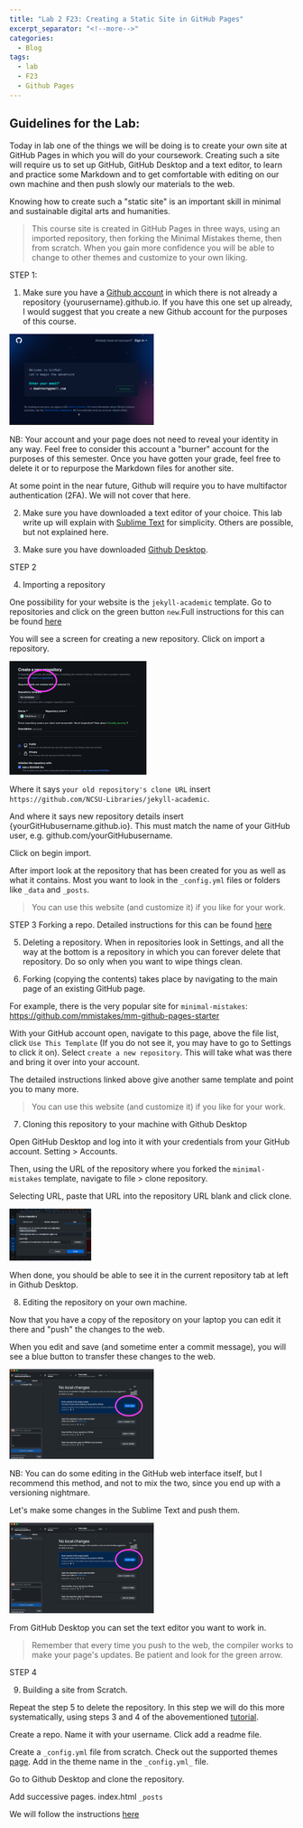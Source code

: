 ```yaml
---
title: "Lab 2 F23: Creating a Static Site in GitHub Pages"
excerpt_separator: "<!--more-->"
categories:
  - Blog
tags:
  - lab
  - F23
  - Github Pages
---
```


## Guidelines for the Lab: 

Today in lab one of the things we will be doing is to create your own site at GitHub Pages in which you will do your coursework. Creating such a site will require us to set up GitHub, GitHub Desktop and a text editor, to learn and practice some Markdown and to get comfortable with editing on our own machine and then push slowly our materials to the web. 

Knowing how to create such a "static site" is an important skill in minimal and sustainable digital arts and humanities. 

> This course site is created in GitHub Pages in three ways, using an imported repository, then forking the Minimal Mistakes theme, then from scratch. When you gain more confidence you will be able to change to other themes and customize to your own liking.


STEP 1:

1.  Make sure you have a [Github account](https://github.com/signup) in which there is not already a repository {yourusername}.github.io.  If you have this one set up already, I would suggest that you create a new Github account for the purposes of this course. 

<img src="/assets/images/creatingacct.png" style="zoom:25%;" />

NB: Your account and your page does not need to reveal your identity in any way. Feel free to consider this account a "burner" account for the purposes of this semester. Once you have gotten your grade, feel free to delete it or to repurpose the Markdown files for another site. 

At some point in the near future, Github will require you to have multifactor authentication (2FA). We will not cover that here. 

2.  Make sure you have downloaded a text editor of your choice. This lab write up will explain with [Sublime Text](https://www.sublimetext.com/) for simplicity. Others are possible, but not explained here.

3.  Make sure you have downloaded [Github Desktop](https://desktop.github.com/). 

STEP 2 

4.   Importing a repository 

One possibility for your website is the `jekyll-academic` template. Go to repositories and click on the green button `new`.Full instructions for this can be found [here](https://ncsu-libraries.github.io/jekyll-academic-docs/) 

You will see a screen for creating a new repository. Click on import a repository. 

<img src="/assets/images/importrepo.png" style="zoom:25%;" />

Where it says `your old repository's clone URL` insert `https://github.com/NCSU-Libraries/jekyll-academic`.

And where it says new repository details insert {yourGitHubusername.github.io}. This must match the name of your GitHub user, e.g. github.com/yourGitHubusername.

Click on begin import. 

After import look at the repository that has been created for you as well as what it contains. Most you want to look in the `_config.yml` files or folders like `_data` and `_posts`.

> You can use this website (and customize it) if you like for your work. 


STEP 3  Forking a repo. Detailed instructions for this can be found [here](https://liamodwyer.github.io/github-pages/5-templates.html)

5.  Deleting a repository. When in repositories look in Settings, and all the way at the bottom is a repository in which you can forever delete that repository.  Do so only when you want to wipe things clean. 

6.  Forking (copying the contents) takes place by navigating to the main page of an existing GitHub page.

For example, there is the very popular site for `minimal-mistakes`: https://github.com/mmistakes/mm-github-pages-starter

With your GitHub account open, navigate to this page, above the file list, click `Use This Template` (If you do not see it, you may have to go to Settings to click it on). Select `create a new repository`. This will take what was there and bring it over into your account.

The detailed instructions linked above give another same template and point you to many more. 

> You can use this website (and customize it) if you like for your work. 


7.   Cloning this repository to your machine with Github Desktop

Open GitHub Desktop and log into it with your credentials from your GitHub account. Setting > Accounts. 

Then, using the URL of the repository where you forked the `minimal-mistakes` template, navigate to file > clone repository. 

Selecting URL, paste that URL into the repository URL blank and click clone. 

<img src="/assets/images/clonerepo.png" style="zoom:25%;" />

When done, you should be able to see it in the current repository tab at left in Github Desktop. 

8.  Editing the repository on your own machine. 

Now that you have a copy of the repository on your laptop you can edit it there and "push" the changes to the web. 

When you edit and save (and sometime enter a commit message), you will see a blue button to transfer these changes to the web. 

<img src="/assets/images/pushing.png" style="zoom:25%;" />

NB: You can do some editing in the GitHub web interface itself, but I recommend this method, and not to mix the two, since you end up with a versioning nightmare. 

Let's make some changes in the Sublime Text and push them. 

<img src="/assets/images/pushing.png" style="zoom:25%;" />

From GitHub Desktop you can set the text editor you want to work in. 

> Remember that every time you push to the web, the compiler works to make your page's updates.  Be patient and look for the green arrow. 

STEP 4 

9.  Building a site from Scratch. 

Repeat the step 5 to delete the repository. In this step we will do this more systematically, using steps 3 and 4 of the abovementioned [tutorial](https://liamodwyer.github.io/github-pages/3-jekyll.html).

Create a repo. Name it with your username. Click add a readme file. 

Create a `_config.yml` file from scratch. Check out the supported themes [page](https://pages.github.com/themes/). Add in the theme name in the `_config.yml_` file. 

Go to Github Desktop and clone the repository. 

Add successive pages. index.html `_posts`

We will follow the instructions [here](https://liamodwyer.github.io/github-pages/4-blog.html) 






